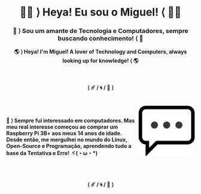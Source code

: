 <h1 align="center"> <b> 🐱‍💻 ⟩ Heya! Eu sou o Miguel! ⟨ 🐱‍💻 </b><br><h3 align="center"> 👾 ⟩ Sou um amante de Tecnologia e Computadores, sempre buscando conhecimento! ⟨ 👾</h3></h1>
<p align="center"> <b> 🌎 ⟩ Heya! I'm Miguel! A lover of Technology and Computers, always looking up for knowledge! ⟨ 🌎</h3></h1>
<br>
<br>
<br>
<p align="center"> ⟨ ☄️ / 🌀 / 📮 ⟩<br>
<br>
 <br> 
<img align="right" width="150px" src="./logpens.png">
<p align="left"><br>
💬 ⟩  Sempre fui interessado em computadores. Mas meu real interesse começou ao comprar um<br>Raspberry Pi 3B+ aos meus 14 anos de idade. Desde então, me mergulhei no mundo do Linux,<br>Open-Source e Programação, aprendendo tudo a base da Tentativa e Erro! ヾ(・ω・*)<br>
<br>
<br>
<br>
<p align="center"> ⟨ ☄️ / 🌀 / 📮 ⟩<br>
  
<!--
**mirvoxtm/mirvoxtm** is a ✨ _pecial_ ✨ repository because its `README.md` (this file) appears on your GitHub profile.

Here are some ideas to get you started:

- 🔭 I’m currently working on ...
- 🌱 I’m currently learning ...
- 👯 I’m looking to collaborate on ...
- 🤔 I’m looking for help with ...
-  Ask me about ...
- 📫 How to reach me: ...
- 😄 Pronouns: ...
- ⚡ Fun fact: ...
-->
